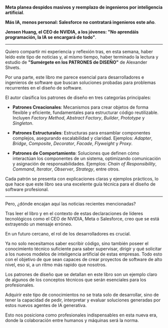 **Meta planea despidos masivos y reemplazo de ingenieros por inteligencia artificial**. [](https://larepublica.es/2025/01/14/meta-planea-despidos-masivos-y-reemplazo-de-ingenieros-por-inteligencia-artificial/)

**Más IA, menos personal: Salesforce no contratará ingenieros este año**. [](https://www.itnow.connectab2b.com/post/mas-ia-menos-personal-salesforce-no-contratara-ingenieros-este-ano)

**Jensen Huang, el CEO de NVIDIA, a los jóvenes: "No aprendáis programación, la IA se encargará de todo"**. [](https://computerhoy.20minutos.es/tecnologia/ceo-nvidia-jovenes-no-aprendais-programacion-1367669)

---

Quiero compartir mi experiencia y reflexión tras, en esta semana, haber leído este tipo de noticias y, al mismo tiempo, haber terminado la lectura y estudio de **"Sumérgete en los PATRONES de DISEÑO"** de Alexander Shvets.

Por una parte, este libro me parece esencial para desarrolladores e ingenieros de software que buscan soluciones probadas para problemas recurrentes en el diseño de software.

El autor clasifica los patrones de diseño en tres categorías principales:

- **Patrones Creacionales**: Mecanismos para crear objetos de forma flexible y eficiente, fundamentales para estructurar código reutilizable. Incluyen *Factory Method*, *Abstract Factory*, *Builder*, *Prototype* y *Singleton*.

- **Patrones Estructurales**: Estructuras para ensamblar componentes complejos, asegurando escalabilidad y claridad. Ejemplos: *Adapter*, *Bridge*, *Composite*, *Decorator*, *Facade*, *Flyweight* y *Proxy*.

- **Patrones de Comportamiento**: Soluciones que definen cómo interactúan los componentes de un sistema, optimizando comunicación y asignación de responsabilidades. Ejemplos: *Chain of Responsibility*, *Command*, *Iterator*, *Observer*, *Strategy*, entre otros.

Cada patrón se presenta con explicaciones claras y ejemplos prácticos, lo que hace que este libro sea una excelente guía técnica para el diseño de software profesional.

---

Pero, ¿dónde encajan aquí las noticias recientes mencionadas?

Tras leer el libro y en el contexto de estas declaraciones de líderes tecnológicos como el CEO de NVIDIA, Meta o Salesforce, creo que se está extrayendo un mensaje erróneo.

En un futuro cercano, el rol de los desarrolladores es crucial.

Ya no solo necesitamos saber escribir código, sino también poseer el conocimiento técnico suficiente para saber supervisar, dirigir y qué solicitar a los nuevos modelos de inteligencia artificial de estas empresas. Todo esto con el objetivo de que sean capaces de crear proyectos de software de alto nivel, eso si, a un ritmo más rapido que nosotros.

Los patrones de diseño que se detallan en este libro son un ejemplo claro de algunos de los conceptos técnicos que serán esenciales para los profesionales.

Adquirir este tipo de conocimientos no se trata solo de desarrollar, sino de tener la capacidad de pedir, interpretar y evaluar soluciones generadas por estos nuevos agentes de IA generativa.

Esto nos posiciona como profesionales indispensables en esta nueva era, donde la colaboración entre humanos y máquinas será la norma. 